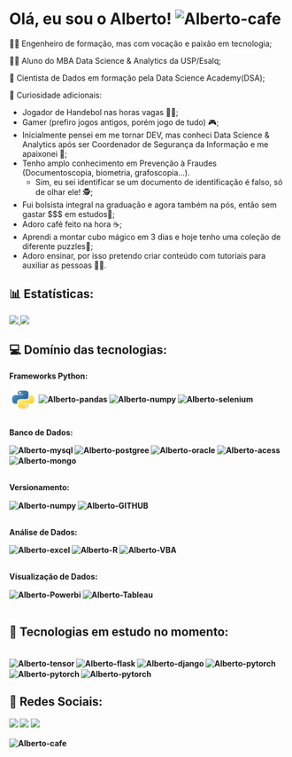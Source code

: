 # Olá, eu sou o Alberto! <img alt="Alberto-cafe" height="30" width="30" src="https://github.com/AlbertoFAraujo/AlbertoFAraujo/assets/105552990/4a6a309f-40f7-460e-aa02-b0a7e586eb64"> 

👩‍💻 Engenheiro de formação, mas com vocação e paixão em tecnologia;

👨‍🎓 Aluno do MBA Data Science & Analytics da USP/Esalq;

🧠 Cientista de Dados em formação pela Data Science Academy(DSA);

👀 Curiosidade adicionais:
- Jogador de Handebol nas horas vagas 🤾🏽;
- Gamer (prefiro jogos antigos, porém jogo de tudo) 🎮;
- Inicialmente pensei em me tornar DEV, mas conheci Data Science & Analytics após ser Coordenador de Segurança da Informação e me apaixonei 🥰;
- Tenho amplo conhecimento em Prevenção à Fraudes (Documentoscopia, biometria, grafoscopia...). 
    - Sim, eu sei identificar se um documento de identificação é falso, só de olhar ele! 🕵️;
- Fui bolsista integral na graduação e agora também na pós, então sem gastar $$$ em estudos🤗;
- Adoro café feito na hora ☕;
- Aprendi a montar cubo mágico em 3 dias e hoje tenho uma coleção de diferente puzzles🧩;
- Adoro ensinar, por isso pretendo criar conteúdo com tutoriais para auxiliar as pessoas 👨‍🏫.

## 📊 Estatísticas:

<div align="left">
  <a href="https://github.com/AlbertoFAraujo">
    <img height="150em" src="https://github-readme-stats.vercel.app/api?username=AlbertoFAraujo&locale=pt-br&hide=contribs&count_private=true&show_icons=true&theme=github_dark"/>
    <img height="150em" src="https://github-readme-stats.vercel.app/api/top-langs/?username=AlbertoFAraujo&theme=github_dark&hide_border=false&&layout=compact"/>
  </a>
</div>

## 💻 Domínio das tecnologias:
<b>Frameworks Python:<b>
<div style="display: inline_block">
  <img align="center" alt="Alberto-python" height="40" width="50" src="https://raw.githubusercontent.com/devicons/devicon/master/icons/python/python-original.svg">
  <img align="center" alt="Alberto-pandas" height="40" width="50" src="https://cdn.jsdelivr.net/gh/devicons/devicon/icons/pandas/pandas-original.svg">
  <img align="center" alt="Alberto-numpy" height="40" width="50" src="https://cdn.jsdelivr.net/gh/devicons/devicon/icons/numpy/numpy-original.svg"> 
  <img align="center" alt="Alberto-selenium" height="40" width="50" src="https://raw.githubusercontent.com/detain/svg-logos/780f25886640cef088af994181646db2f6b1a3f8/svg/selenium-logo.svg">
  
    
</div>
<br>
    
<b>Banco de Dados:<b>
<div style="display: inline_block">
  <img align="center" alt="Alberto-mysql" height="80" width="70" src="https://www.logo.wine/a/logo/MySQL/MySQL-Logo.wine.svg"> 
  <img align="center" alt="Alberto-postgree" height="70" width="60" src="https://www.logo.wine/a/logo/PostgreSQL/PostgreSQL-Logo.wine.svg">
  <img align="center" alt="Alberto-oracle" height="90" width="80" src="https://www.logo.wine/a/logo/Oracle_Database/Oracle_Database-Logo.wine.svg">
  <img align="center" alt="Alberto-acess" height="50" width="50" src="https://www.logo.wine/a/logo/Microsoft_Access/Microsoft_Access-Logo.wine.svg"> 
  <img align="center" alt="Alberto-mongo" height="90" width="100" src="https://www.logo.wine/a/logo/MongoDB/MongoDB-Logo.wine.svg">    
</div>  
<br> 
    
<b>Versionamento:<b>
<div style="display: inline_block">
    <img align="center" alt="Alberto-numpy" height="40" width="50" src="https://cdn.jsdelivr.net/gh/devicons/devicon/icons/git/git-plain.svg">
    <img align="center" alt="Alberto-GITHUB" height="50" width="60" src="https://www.logo.wine/a/logo/GitHub/GitHub-Icon-White-Dark-Background-Logo.wine.svg"> 
</div> 
<br>  
    
<b>Análise de Dados:<b>
<div style="display: inline_block">    
  <img align="center" alt="Alberto-excel" height="50" width="50" src="https://www.logo.wine/a/logo/Microsoft_Excel/Microsoft_Excel-Logo.wine.svg">
  <img align="center" alt="Alberto-R" height="50" width="50" src="https://www.logo.wine/a/logo/R_(programming_language)/R_(programming_language)-Logo.wine.svg">
  <img align="center" alt="Alberto-VBA" height="50" width="50" src="https://www.vectorlogo.zone/logos/microsoft_vb/microsoft_vb-icon.svg">
</div>
<br>  
    
<b>Visualização de Dados:<b>
<div style="display: inline_block">  
    <img align="center" alt="Alberto-Powerbi" height="40" width="50" src="https://github.com/AlbertoFAraujo/AlbertoFAraujo/assets/105552990/a499e93d-3b0b-4ecb-aefa-bcc4ff75a0d7">
    <img align="center" alt="Alberto-Tableau" height="40" width="50" src="https://github.com/AlbertoFAraujo/AlbertoFAraujo/assets/105552990/cf1af1cc-f749-49ef-aa93-cdfb3c817b50">    
</div>
<br>  
    
## 📘 Tecnologias em estudo no momento:
<div style="display: inline_block"><br> 
  <img align="center" alt="Alberto-tensor" height="40" width="40" src="https://cdn.jsdelivr.net/gh/devicons/devicon/icons/tensorflow/tensorflow-original.svg">
  <img align="center" alt="Alberto-flask" height="40" width="40" src="http://panjiachen.github.io/chose-language/images/icon-flask.svg">
  <img align="center" alt="Alberto-django" height="40" width="40" src="https://cdn.jsdelivr.net/gh/devicons/devicon/icons/django/django-plain.svg">
  <img align="center" alt="Alberto-pytorch" height="40" width="40" src="https://cdn.jsdelivr.net/gh/devicons/devicon/icons/pytorch/pytorch-original.svg">
  <img align="center" alt="Alberto-pytorch" height="40" width="40" src="https://seaborn.pydata.org/_images/logo-mark-lightbg.svg"> 
  <img align="center" alt="Alberto-pytorch" height="60" width="60" src="https://upload.wikimedia.org/wikipedia/commons/0/05/Scikit_learn_logo_small.svg"> 

</div> 
    
## 🔗 Redes Sociais:

<div> 
  <a href = "https://rotinacientistadedados.blogspot.com/"><img src="https://img.shields.io/badge/Blogger-FF5722?style=for-the-badge&logo=blogger&logoColor=white" target="_blank"></a>
  <a href="https://www.linkedin.com/in/alberto-ferreira-araujo-352744b1/" target="_blank"><img src="https://img.shields.io/badge/-LinkedIn-%230077B5?style=for-the-badge&logo=linkedin&logoColor=white" target="_blank"></a> 
  <a href = "mailto:albertoferreiraaraujo@gmail.com"><img src="https://img.shields.io/badge/-Gmail-%23333?style=for-the-badge&logo=gmail&logoColor=white" target="_blank"></a>
</div>
<br>
<img alt="Alberto-cafe" height="300" width=100% src="https://github.com/AlbertoFAraujo/AlbertoFAraujo/assets/105552990/7ac5bbdd-da3e-4be2-9571-36459e55c947">

 

    
    
